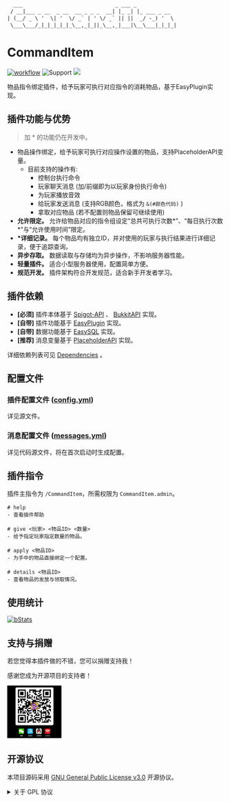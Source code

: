 ```text
  ___                              _ ___ _             
 / __|___ _ __  _ __  __ _ _ _  __| |_ _| |_ ___ _ __  
| (__/ _ \ '  \| '  \/ _` | ' \/ _` || ||  _/ -_) '  \ 
 \___\___/_|_|_|_|_|_\__,_|_||_\__,_|___|\__\___|_|_|_|                               
```

# CommandItem

[![workflow](https://github.com/CarmJos/CommandItem/actions/workflows/maven.yml/badge.svg?branch=master)](https://github.com/CarmJos/CommandItem/actions/workflows/maven.yml)
![Support](https://img.shields.io/badge/Minecraft-Java%201.12--Latest-yellow)
![](https://visitor-badge.glitch.me/badge?page_id=CommandItem.readme)

物品指令绑定插件，给予玩家可执行对应指令的消耗物品，基于EasyPlugin实现。

## 插件功能与优势

> 加 * 的功能仍在开发中。

- 物品操作绑定，给予玩家可执行对应操作设置的物品，支持PlaceholderAPI变量。
  - 目前支持的操作有:
    - 控制台执行命令
    - 玩家聊天消息 (加/前缀即为以玩家身份执行命令)
    - 为玩家播放音效
    - 给玩家发送消息 (支持RGB颜色，格式为 `&(#颜色代码)` )
    - 拿取对应物品 (若不配置则物品保留可继续使用)
- **允许限定。** 允许给物品对应的指令组设定“总共可执行次数*”、“每日执行次数*”与“允许使用时间”限定。
- **\*详细记录。**  每个物品均有独立ID，并对使用的玩家与执行结果进行详细记录，便于追踪查询。
- **异步存取。** 数据读取与存储均为异步操作，不影响服务器性能。
- **轻量插件。** 适合小型服务器使用，配置简单方便。
- **规范开发。** 插件架构符合开发规范，适合新手开发者学习。

## 插件依赖

- **[必须]** 插件本体基于 [Spigot-API](https://hub.spigotmc.org/stash/projects/SPIGOT) 、 [BukkitAPI](http://bukkit.org/) 实现。
- **[自带]** 插件功能基于 [EasyPlugin](https://github.com/CarmJos/EasyPlugin) 实现。
- **[自带]** 数据功能基于 [EasySQL](https://github.com/CarmJos/EasySQL) 实现。
- **[推荐]** 消息变量基于 [PlaceholderAPI](https://www.spigotmc.org/resources/6245/) 实现。

详细依赖列表可见 [Dependencies](https://github.com/CarmJos/timereward/network/dependencies) 。

## 配置文件

### 插件配置文件 ([config.yml](src/main/resources/config.yml))

详见源文件。

### 消息配置文件 ([messages.yml](src/main/java/cc/carm/plugin/commanditem/configuration/PluginMessages.java))

详见代码源文件，将在首次启动时生成配置。

## 插件指令

插件主指令为 `/CommandItem`，所需权限为 `CommandItem.admin`。

```text
# help
- 查看插件帮助

# give <玩家> <物品ID> <数量>
- 给予指定玩家指定数量的物品。

# apply <物品ID>
- 为手中的物品直接绑定一个配置。

# details <物品ID>
- 查看物品的发放与领取情况。

```

## 使用统计

[![bStats](https://bstats.org/signatures/bukkit/CommandItem.svg)](https://bstats.org/plugin/bukkit/CommandItem/14560)

## 支持与捐赠

若您觉得本插件做的不错，您可以捐赠支持我！

感谢您成为开源项目的支持者！

<img height=25% width=25% src="https://raw.githubusercontent.com/CarmJos/CarmJos/main/img/donate-code.jpg"  alt=""/>

## 开源协议

本项目源码采用 [GNU General Public License v3.0](https://opensource.org/licenses/GPL-3.0) 开源协议。

<details>
<summary>关于 GPL 协议</summary>

> GNU General Public Licence (GPL) 有可能是开源界最常用的许可模式。GPL 保证了所有开发者的权利，同时为使用者提供了足够的复制，分发，修改的权利：
>
> #### 可自由复制
> 你可以将软件复制到你的电脑，你客户的电脑，或者任何地方。复制份数没有任何限制。
> #### 可自由分发
> 在你的网站提供下载，拷贝到U盘送人，或者将源代码打印出来从窗户扔出去（环保起见，请别这样做）。
> #### 可以用来盈利
> 你可以在分发软件的时候收费，但你必须在收费前向你的客户提供该软件的 GNU GPL 许可协议，以便让他们知道，他们可以从别的渠道免费得到这份软件，以及你收费的理由。
> #### 可自由修改
> 如果你想添加或删除某个功能，没问题，如果你想在别的项目中使用部分代码，也没问题，唯一的要求是，使用了这段代码的项目也必须使用 GPL 协议。
>
> 需要注意的是，分发的时候，需要明确提供源代码和二进制文件，另外，用于某些程序的某些协议有一些问题和限制，你可以看一下 @PierreJoye 写的 Practical Guide to GPL Compliance 一文。使用 GPL 协议，你必须在源代码代码中包含相应信息，以及协议本身。
>
> *以上文字来自 [五种开源协议GPL,LGPL,BSD,MIT,Apache](https://www.oschina.net/question/54100_9455) 。*
</details>


